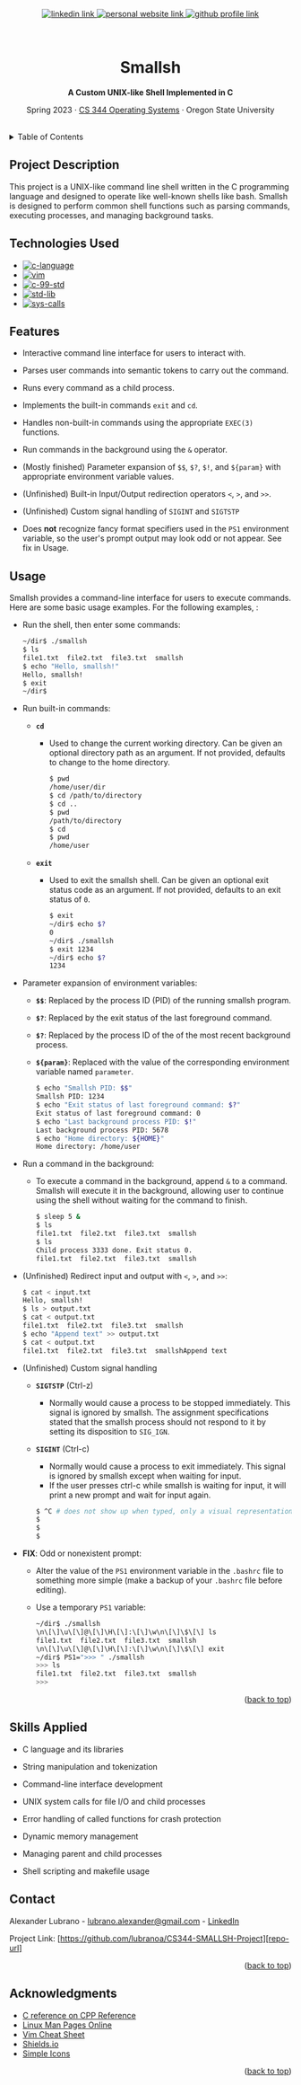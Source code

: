 <!-- Improved compatibility of back to top link: See: https://github.com/othneildrew/Best-README-Template/pull/73 -->
<a name="readme-top"></a>

<!-- Centered Title Section-->
<div align="center">
  <!-- Title Section Links -->
  <p>
    <a href="www.linkedin.com/in/lubrano-alexander">
      <img src="https://img.shields.io/badge/LinkedIn-0A66C2?style=for-the-badge&logo=linkedin" alt="linkedin link" />
    </a>
    <a href="https://lubranoa.github.io">
      <img src="https://img.shields.io/badge/Personal_Site-47b51b?style=for-the-badge" alt="personal website link" />
    </a>
    <a href="https://github.com/lubranoa">
      <img src="https://img.shields.io/badge/GitHub-8A2BE2?style=for-the-badge&logo=github" alt="github profile link" />
    </a>
  </p>
  <br />
  <!-- Titles and Subtitles -->
  <h1 align="center">Smallsh</h1>
  <p align="center">
    <b>A Custom UNIX-like Shell Implemented in C</b>
  </p>
  <p align="center">
    Spring 2023 · <a href="https://ecampus.oregonstate.edu/soc/ecatalog/ecoursedetail.htm?subject=CS&coursenumber=344&termcode=ALL">CS 344 Operating Systems</a> · Oregon State University
  </p>
  <br />
</div>

<!-- Table of Contents -->
<details>
  <summary>Table of Contents</summary>
    
  - [Project Description](#project-description)
  - [Technologies Used](#technologies-used)
  - [Features](#features)
  - [Usage](#usage)
  - [Skills Applied](#skills-applied)
  - [Contact](#contact)
  - [Acknowledgments](#acknowledgments)

</details>

<!-- Project Description -->
## Project Description

This project is a UNIX-like command line shell written in the C programming language and designed to operate like well-known shells like bash. Smallsh is designed to perform common shell functions such as parsing commands, executing processes, and managing background tasks.

<!-- Technologies Used -->
## Technologies Used

  - [![c-language][c-language]][c-language-url]
  - [![vim][vim]][vim-url]
  - [![c-99-std][c-99-std]][c-99-std-url]
  - [![std-lib][std-lib]][std-lib-url]
  - [![sys-calls][sys-calls]][sys-calls-url]

<!-- Features -->
## Features

  - Interactive command line interface for users to interact with.

  - Parses user commands into semantic tokens to carry out the command.

  - Runs every command as a child process.
  
  - Implements the built-in commands `exit` and `cd`.

  - Handles non-built-in commands using the appropriate `EXEC(3)` functions.

  - Run commands in the background using the `&` operator.

  - (Mostly finished) Parameter expansion of `$$`, `$?`, `$!`, and `${param}` with appropriate environment variable values.

  - (Unfinished) Built-in Input/Output redirection operators `<`, `>`, and `>>`.

  - (Unfinished) Custom signal handling of `SIGINT` and `SIGTSTP`

  - Does **not** recognize fancy format specifiers used in the `PS1` environment variable, so the user's prompt output may look odd or not appear. See fix in Usage.

<!-- Usage -->
## Usage

Smallsh provides a command-line interface for users to execute commands. Here are some basic usage examples. For the following examples, :

  - Run the shell, then enter some commands:

    ```bash
    ~/dir$ ./smallsh
    $ ls
    file1.txt  file2.txt  file3.txt  smallsh
    $ echo "Hello, smallsh!"
    Hello, smallsh!
    $ exit
    ~/dir$
    ```

  - Run built-in commands:

    - **`cd`**

      - Used to change the current working directory. Can be given an optional directory path as an argument. If not provided, defaults to change to the home directory.

        ```bash
        $ pwd
        /home/user/dir
        $ cd /path/to/directory
        $ cd ..
        $ pwd
        /path/to/directory
        $ cd
        $ pwd
        /home/user
        ```
    
    - **`exit`**

      - Used to exit the smallsh shell. Can be given an optional exit status code as an argument. If not provided, defaults to an exit status of `0`.

        ```bash
        $ exit
        ~/dir$ echo $?
        0
        ~/dir$ ./smallsh
        $ exit 1234
        ~/dir$ echo $?
        1234
        ```

  - Parameter expansion of environment variables:

    - **`$$`**: Replaced by the process ID (PID) of the running smallsh program.

    - **`$?`**: Replaced by the exit status of the last foreground command.

    - **`$?`**: Replaced by the process ID of the of the most recent background process.

    - **`${param}`**: Replaced with the value of the corresponding environment variable named `parameter`.

      ```bash
      $ echo "Smallsh PID: $$"
      Smallsh PID: 1234
      $ echo "Exit status of last foreground command: $?"
      Exit status of last foreground command: 0
      $ echo "Last background process PID: $!"
      Last background process PID: 5678
      $ echo "Home directory: ${HOME}"
      Home directory: /home/user
      ```

  - Run a command in the background:

    - To execute a command in the background, append `&` to a command. Smallsh will execute it in the background, allowing user to continue using the shell without waiting for the command to finish.

      ```bash
      $ sleep 5 &
      $ ls
      file1.txt  file2.txt  file3.txt  smallsh
      $ ls
      Child process 3333 done. Exit status 0.
      file1.txt  file2.txt  file3.txt  smallsh    
      ```

  - (Unfinished) Redirect input and output with `<`, `>`, and `>>`:

    ```bash
    $ cat < input.txt
    Hello, smallsh!
    $ ls > output.txt
    $ cat < output.txt
    file1.txt  file2.txt  file3.txt  smallsh
    $ echo "Append text" >> output.txt
    $ cat < output.txt
    file1.txt  file2.txt  file3.txt  smallshAppend text
    ```

  - (Unfinished) Custom signal handling
    
    - **`SIGTSTP`** (Ctrl-z)
      - Normally would cause a process to be stopped immediately. This signal is ignored by smallsh. The assignment specifications stated that the smallsh process should not respond to it by setting its disposition to `SIG_IGN`.

    - **`SIGINT`** (Ctrl-c)
      - Normally would cause a process to exit immediately. This signal is ignored by smallsh except when waiting for input.
      - If the user presses ctrl-c while smallsh is waiting for input, it will print a new prompt and wait for input again.

      ```bash
      $ ^C # does not show up when typed, only a visual representation
      $ 
      $ 
      $ 
      ```

  - **FIX**: Odd or nonexistent prompt:

    - Alter the value of the `PS1` environment variable in the `.bashrc` file to something more simple (make a backup of your `.bashrc` file before editing).
    - Use a temporary `PS1` variable:
    
      ```bash
      ~/dir$ ./smallsh
      \n\[\]\u\[\]@\[\]\H\[\]:\[\]\w\n\[\]\$\[\] ls
      file1.txt  file2.txt  file3.txt  smallsh
      \n\[\]\u\[\]@\[\]\H\[\]:\[\]\w\n\[\]\$\[\] exit
      ~/dir$ PS1=">>> " ./smallsh
      >>> ls
      file1.txt  file2.txt  file3.txt  smallsh
      >>> 
      ```

<p align="right">(<a href="#readme-top">back to top</a>)</p>

<!-- Skills Applied -->
## Skills Applied

  - C language and its libraries

  - String manipulation and tokenization

  - Command-line interface development

  - UNIX system calls for file I/O and child processes

  - Error handling of called functions for crash protection

  - Dynamic memory management

  - Managing parent and child processes
  
  - Shell scripting and makefile usage

<!-- Contact -->
## Contact

Alexander Lubrano - [lubrano.alexander@gmail.com][email] - [LinkedIn][linkedin-url]

Project Link: [https://github.com/lubranoa/CS344-SMALLSH-Project][repo-url]

<p align="right">(<a href="#readme-top">back to top</a>)</p>

<!-- Acknowledgements -->
## Acknowledgments
  
  - [C reference on CPP Reference][c-ref-url]
  - [Linux Man Pages Online][man-url]
  - [Vim Cheat Sheet][cheat-url]
  - [Shields.io][shields-url]
  - [Simple Icons][icons-url]

<p align="right">(<a href="#readme-top">back to top</a>)</p>

<!-- Markdown links -->
<!-- https://www.markdownguide.org/basic-syntax/#reference-style-links -->
[c-language]: https://img.shields.io/badge/Language-grey?style=for-the-badge&logo=c&logoColor=#A8B9CC
[c-language-url]: https://en.cppreference.com/

[vim]:https://img.shields.io/badge/Vim-grey?style=for-the-badge&logo=vim&logoColor=019733
[vim-url]: https://www.vim.org/

[c-99-std]: https://img.shields.io/badge/Standard_C99_(gcc)-grey?style=for-the-badge
[c-99-std-url]: https://en.cppreference.com/w/c/99

[std-lib]: https://img.shields.io/badge/C_Standard_Library-grey?style=for-the-badge
[std-lib-url]:https://en.cppreference.com/w/c/header

[sys-calls]: https://img.shields.io/badge/Linux_System_Calls-grey?style=for-the-badge
[sys-calls-url]: https://man7.org/linux/man-pages/man2/syscalls.2.html

[email]: mailto:lubrano.alexander@gmail.com
[linkedin-url]: https://linkedin.com/in/lubrano-alexander
[repo-url]: https://github.com/lubranoa/CS344-SMALLSH-Project

[cheat-url]: https://vim.rtorr.com/
[man-url]: https://man7.org/linux/man-pages/index.html
[c-ref-url]: https://en.cppreference.com/w/c
[shields-url]: https://shields.io/
[icons-url]: https://simpleicons.org/
